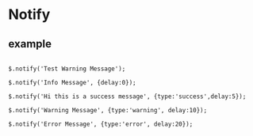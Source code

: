 Notify
======

<h2>example</h2>
<code>
$.notify('Test Warning Message');
</code><code>
$.notify('Info Message', {delay:0});
</code><code>
$.notify('Hi this is a success message', {type:'success',delay:5});
</code><code>
$.notify('Warning Message', {type:'warning', delay:10});
</code><code>
$.notify('Error Message', {type:'error', delay:20});
</code>

